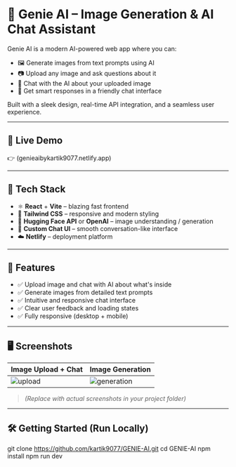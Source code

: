 # 🧞 Genie AI – Image Generation & AI Chat Assistant

Genie AI is a modern AI-powered web app where you can:
- 🖼️ Generate images from text prompts using AI
- 📷 Upload any image and ask questions about it
- 💬 Chat with the AI about your uploaded image
- 🤖 Get smart responses in a friendly chat interface

Built with a sleek design, real-time API integration, and a seamless user experience.

---

## 🚀 Live Demo

👉 (genieaibykartik9077.netlify.app)

---

## 🔧 Tech Stack

- ⚛️ **React** + **Vite** – blazing fast frontend
- 🎨 **Tailwind CSS** – responsive and modern styling
- 📡 **Hugging Face API** or **OpenAI** – image understanding / generation
- 💬 **Custom Chat UI** – smooth conversation-like interface
- ☁️ **Netlify** – deployment platform

---

## 📸 Features

- ✅ Upload image and chat with AI about what's inside
- ✅ Generate images from detailed text prompts
- ✅ Intuitive and responsive chat interface
- ✅ Clear user feedback and loading states
- ✅ Fully responsive (desktop + mobile)

---

## 🖥️ Screenshots

| Image Upload + Chat | Image Generation |
|---------------------|------------------|
| ![upload](./screenshots/upload.png) | ![generation](./screenshots/generation.png) |

> _(Replace with actual screenshots in your project folder)_

---

## 🛠️ Getting Started (Run Locally)
git clone https://github.com/kartik9077/GENIE-AI.git
cd GENIE-AI
npm install
npm run dev
